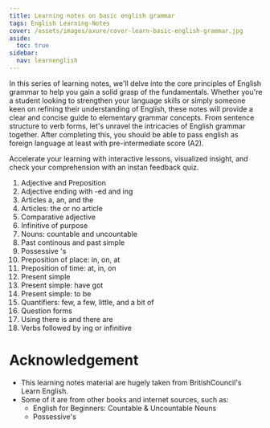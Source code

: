 ```yaml
---
title: Learning notes on basic english grammar
tags: English Learning-Notes
cover: /assets/images/axure/cover-learn-basic-english-grammar.jpg
aside:
  toc: true
sidebar:
  nav: learnenglish
---
```

In this series of learning notes, we'll delve into the core principles of English grammar to help you gain a solid grasp of the fundamentals. Whether you're a student looking to strengthen your language skills or simply someone keen on refining their understanding of English, these notes will provide a clear and concise guide to elementary grammar concepts. From sentence structure to verb forms, let's unravel the intricacies of English grammar together. After completing this, you should be able to pass english as foreign language at least with pre-intermediate score (A2).

Accelerate your learning with interactive lessons, visualized insight, and check your comprehension with an instan feedback quiz.

1. Adjective and Preposition
2. Adjective ending with -ed and ing
3. Articles a, an, and the
4. Articles: the or no article
5. Comparative adjective
6. Infinitive of purpose
7. Nouns: countable and uncountable
8. Past continous and past simple
9. Possessive 's
10. Preposition of place: in, on, at
11. Preposition of time: at, in, on
12. Present simple
13. Present simple: have got
14. Present simple: to be
15. Quantifiers: few, a few, little, and a bit of
16. Question forms
17. Using there is and there are
18. Verbs followed by ing or infinitive

# Acknowledgement
- This learning notes material are hugely taken from BritishCouncil's Learn English.
- Some of it are from other books and internet sources, such as:
    - English for Beginners: Countable & Uncountable Nouns
    - Possessive's